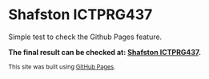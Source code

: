 # Shafston ICTPRG437

Simple test to check the Github Pages feature.

**The final result can be checked at: [Shafston ICTPRG437](https://igorgmacedo.github.io/shafston-ictprg437/).**


<sub>This site was built using [GitHub Pages](https://pages.github.com/).</sub>
